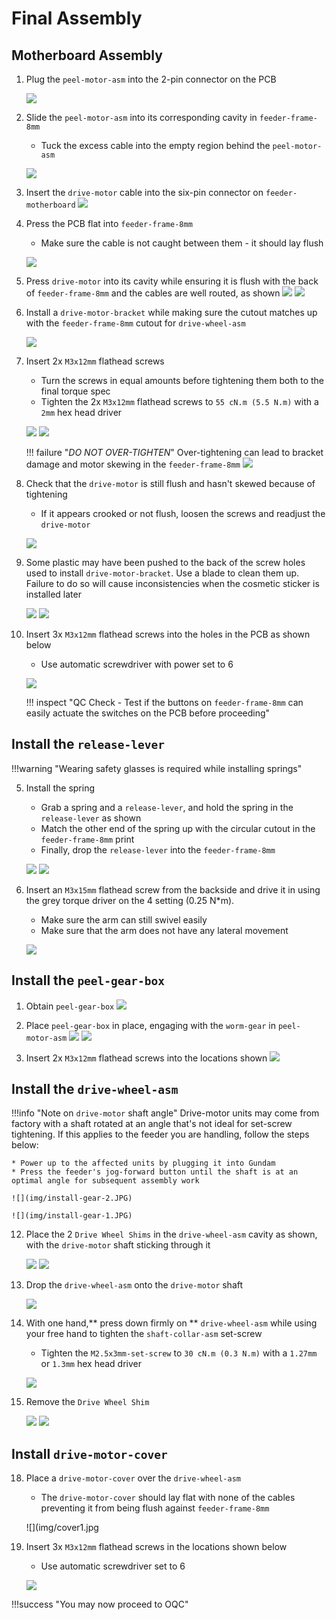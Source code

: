 # Final Assembly

## Motherboard Assembly

1. Plug the `peel-motor-asm` into the 2-pin connector on the PCB
   
   	![](img/PXL_20230125_205520692.jpg)
 
2. Slide the `peel-motor-asm` into its corresponding cavity in `feeder-frame-8mm`
	* Tuck the excess cable into the empty region behind the `peel-motor-asm` 
   
   	![](img/PXL_20230125_205545511.jpg)

1.  Insert the `drive-motor` cable into the six-pin connector on `feeder-motherboard`
		![](img/drivemotor.jpg)


3. Press the PCB flat into `feeder-frame-8mm`
	* Make sure the cable is not caught between them - it should lay flush
   
   	![](img/PXL_20230125_205601695.jpg)

1. Press `drive-motor` into its cavity while ensuring it is flush with the back of `feeder-frame-8mm` and the cables are well routed, as shown
		![](img/drivemotor3.jpg)
		![](img/drivemotor2.jpg)

1. Install a `drive-motor-bracket` while making sure the cutout matches up with the `feeder-frame-8mm` cutout for `drive-wheel-asm`
   
   	![](img/bracket1.jpg)

10. Insert 2x `M3x12mm` flathead screws 
 	* Turn the screws in equal amounts before tightening them both to the final torque spec
 	* Tighten the 2x `M3x12mm` flathead screws to `55 cN.m (5.5 N.m)` with a `2mm` hex head driver

  	 ![](img/bracket2.jpg)
 	 ![](img/bracket3.jpg)

	!!! failure "*DO NOT OVER-TIGHTEN*" 
		Over-tightening can lead to bracket damage and motor skewing in the `feeder-frame-8mm`
			![](img/install-bracket-4.JPG)


11. Check that the `drive-motor` is still flush and hasn't skewed because of tightening
	* If it appears crooked or not flush, loosen the screws and readjust the `drive-motor`
   
   	![](img/bracket4.jpg)

1. Some plastic may have been pushed to the back of the screw holes used to install `drive-motor-bracket`.  Use a blade to clean them up. Failure to do so will cause inconsistencies when the cosmetic sticker is installed later  

	![](img/cleanscrews1.jpg)
	![](img/cleanscrews2.jpg)
   	

4. Insert 3x `M3x12mm` flathead screws into the holes in the PCB as shown below
	* Use automatic screwdriver with power set to 6
   
	![](img/screws.jpg)
 
	!!! inspect "QC Check - Test if the buttons on `feeder-frame-8mm` can easily actuate the switches on the PCB before proceeding"

## Install the `release-lever`

!!!warning "Wearing safety glasses is required while installing springs"

5. Install the spring
	* Grab a spring and a `release-lever`, and hold the spring in the `release-lever` as shown 
	* Match the other end of the spring up with the circular cutout in the `feeder-frame-8mm` print
	* Finally, drop the `release-lever` into the `feeder-frame-8mm`
   
   	![](img/release1.jpg)
   	![](img/release2.jpg)

6. Insert an `M3x15mm` flathead screw from the backside and drive it in using the grey torque driver on the 4 setting (0.25 N*m).
	* Make sure the arm can still swivel easily
	* Make sure that the arm does not have any lateral movement
   
   	![](img/release3.jpg)

## Install the `peel-gear-box`

1. Obtain `peel-gear-box`
	![](img/peel1.jpg)

1.  Place `peel-gear-box` in place, engaging with the `worm-gear` in `peel-motor-asm`
	![](img/peel2.jpg)
	![](img/peel3.jpg)

1. Insert 2x `M3x12mm` flathead screws into the locations shown
	![](img/peel4.jpg)

## Install the `drive-wheel-asm`

!!!info "Note on `drive-motor` shaft angle"
	Drive-motor units may come from factory with a shaft rotated at an angle that's not ideal for set-screw tightening. If this applies to the feeder you are handling, follow the steps below: 
	
	* Power up to the affected units by plugging it into Gundam
	* Press the feeder's jog-forward button until the shaft is at an optimal angle for subsequent assembly work 	

	![](img/install-gear-2.JPG)
	
	![](img/install-gear-1.JPG)

12. Place the 2 `Drive Wheel Shims` in the `drive-wheel-asm` cavity as shown, with the `drive-motor` shaft sticking through it
   
   	![](img/shim1.jpg)
	![](img/shim2.jpg)

13. Drop the `drive-wheel-asm` onto the `drive-motor` shaft
   
	![](img/wheel1.jpg)

14. With one hand,** press down firmly on ** `drive-wheel-asm` while using your free hand to tighten the `shaft-collar-asm` set-screw
	* Tighten the `M2.5x3mm-set-screw` to `30 cN.m (0.3 N.m)` with a `1.27mm` or `1.3mm` hex head driver
  
	 ![](img/wheel2.jpg)

15. Remove the `Drive Wheel Shim`
      
	 ![](img/wheel3.jpg)
	 ![](img/wheel4.jpg)

    	
## Install `drive-motor-cover`

18. Place a `drive-motor-cover` over the `drive-wheel-asm`
	* The `drive-motor-cover` should lay flat with none of the cables preventing it from being flush against `feeder-frame-8mm` 
   
    ![](img/cover1.jpg

19. Insert 3x `M3x12mm` flathead screws in the locations shown below
	* Use automatic screwdriver set to 6 
   
    
    ![](img/cover2.jpg)
    
!!!success "You may now proceed to OQC"